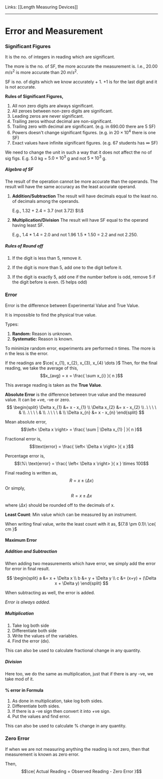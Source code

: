 Links: [[Length Measuring Devices]]
___
# Error and Measurement
### Significant Figures
It is the no. of integers in reading which are significant. 

The more is the no. of SF, the more accurate the measurement is. 
I.e., 20.00 $m /s^{2}$ is more accurate than 20 $m /s^{2}$.

SF is no. of digits which we know accurately + 1. +1 is for the last digit and it is not accurate.  

**Rules of Significant Figures,**
1. All non zero digits are always significant.
2. All zeroes between non-zero digits are significant. 
3. Leading zeros are never significant.
4. Trailing zeros without decimal are non-significant.
5. Trailing zero with decimal are significant. (e.g. in 690.00 there are 5 SF)
6. Powers doesn't change significant figures. (e.g. in $20 \times 10^{4}$ there is one SF)
7. Exact values have infinite significant figures. (e.g. 67 students has $\infty$ SF)


We need to change the unit in such a way that it does not affect the no of sig figs. 
E.g. $5.0$ kg = $5.0 \times 10^{3}$ g and not $5 \times 10^{3}$ g.


##### Algebra of SF
The result of the operation cannot be more accurate than the operands. 
The result will have the same accuracy as the least accurate operand. 

1. **Addition/Subtraction**
   The result will have decimals equal to the least no. of decimals among the operands.
   
   E.g., 1.32 + 2.4 = 3.7 (not 3.72)
   $\\$

2. **Multiplication/Division**
   The result will have SF equal to the operand having least SF.
   
   E.g., 1.4 \* 1.4 = 2.0 and not 1.96 
   1.5 \* 1.50 = 2.2 and not 2.250. 
   
##### Rules of Round off
1. If the digit is less than 5, remove it.

2. If the digit is more than 5, add one to the digit before it.

3. If the digit is exactly 5, add one if the number before is odd, remove 5 if the digit before is even. 
   (5 helps odd)

### Error 
Error is the difference between Experimental Value and True Value. 

It is impossible to find the physical true value.

Types:
1. **Random:** Reason is unknown. 
2. **Systematic:** Reason is known.

To minimize random error, experiments are performed n times. 
The more is n the less is the error. 

If the readings are $\ce{ x_{1}, x_{2}, x_{3}, x_{4} \dots }$
Then, for the final reading, we take the average of this,
$$x_{avg} = x = \frac{ \sum x_{i} }{ n }$$

This average reading is taken as the **True Value**.

**Absolute Error** is the difference between true value and the measured value. It can be +ve, -ve or zero.
$$
\begin{split}
\Delta x_{1} &= x - x_{1} \\
\Delta x_{2} &= x - x_{2} \\
.\ \ \ \ & \\
.\ \ \ \ & \\
.\ \ \ \ & \\
\Delta x_{n} &= x - x_{n} 
\end{split}
$$

Mean absolute error,
$$\left< \Delta x \right> = \frac{ \sum | \Delta x_{1} | }{ n }$$

Fractional error is,
$$\text{error} = \frac{ \left< \Delta x \right> }{ x }$$

Percentage error is,
$$\%\ \text{error} = \frac{ \left< \Delta x \right>  }{ x } \times 100$$

Final reading is written as,
$$R = x \pm \left< \Delta x \right>$$
Or simply,
$$R = x \pm \Delta x$$

where $\left< \Delta x \right>$ should be rounded off to the decimals of x. 

**Least Count**: Min value which can be measured by an instrument. 

When writing final value, write the least count with it as, $(7.8 \pm 0.1)\ \ce{ cm }$

#### Maximum Error 
##### Addition and Subtraction
When adding two measurements which have error, we simply add the error for error in final result.

$$
\begin{split}
a &= x + \Delta x \\
b &= y + \Delta y \\
c &= (x+y) + (\Delta x + \Delta y)
\end{split}
$$

When subtracting as well, the error is added.

*Error is always added.* 

##### Multiplication

1. Take log both side
2. Differentiate both side
3. Write the values of the variables. 
4. Find the error (dx). 

This can also be used to calculate fractional change in any quantity. 

##### Division 
Here too, we do the same as multiplication, just that if there is any -ve, we take mod of it.



#### % error in Formula
1. As done in multiplication, take log both sides. 
2. Differentiate both sides. 
3. If there is a -ve sign then convert it into +ve sign. 
4. Put the values and find error. 

This can also be used to calculate % change in any quantity. 

### Zero Error
If when we are not measuring anything the reading is not zero, then that measurement is known as zero error. 

Then,
$$\ce{ Actual Reading = Observed Reading - Zero Error }$$












